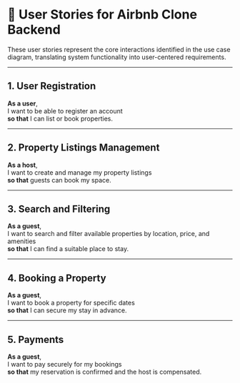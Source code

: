 # 📘 User Stories for Airbnb Clone Backend

These user stories represent the core interactions identified in the use case diagram, translating system functionality into user-centered requirements.

---

## 1. User Registration

**As a user**,  
I want to be able to register an account  
**so that** I can list or book properties.

---

## 2. Property Listings Management

**As a host**,  
I want to create and manage my property listings  
**so that** guests can book my space.

---

## 3. Search and Filtering

**As a guest**,  
I want to search and filter available properties by location, price, and amenities  
**so that** I can find a suitable place to stay.

---

## 4. Booking a Property

**As a guest**,  
I want to book a property for specific dates  
**so that** I can secure my stay in advance.

---

## 5. Payments

**As a guest**,  
I want to pay securely for my bookings  
**so that** my reservation is confirmed and the host is compensated.

